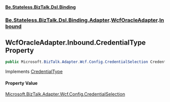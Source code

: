 #### [Be.Stateless.BizTalk.Dsl.Binding](README.md 'README')
### [Be.Stateless.BizTalk.Dsl.Binding.Adapter](Be.Stateless.BizTalk.Dsl.Binding.Adapter.md 'Be.Stateless.BizTalk.Dsl.Binding.Adapter').[WcfOracleAdapter](WcfOracleAdapter.md 'Be.Stateless.BizTalk.Dsl.Binding.Adapter.WcfOracleAdapter').[Inbound](WcfOracleAdapter.Inbound.md 'Be.Stateless.BizTalk.Dsl.Binding.Adapter.WcfOracleAdapter.Inbound')

## WcfOracleAdapter.Inbound.CredentialType Property

```csharp
public Microsoft.BizTalk.Adapter.Wcf.Config.CredentialSelection CredentialType { get; set; }
```

Implements [CredentialType](IAdapterConfigInboundCredentials.CredentialType.md 'Be.Stateless.BizTalk.Dsl.Binding.Adapter.IAdapterConfigInboundCredentials.CredentialType')

#### Property Value
[Microsoft.BizTalk.Adapter.Wcf.Config.CredentialSelection](https://docs.microsoft.com/en-us/dotnet/api/Microsoft.BizTalk.Adapter.Wcf.Config.CredentialSelection 'Microsoft.BizTalk.Adapter.Wcf.Config.CredentialSelection')